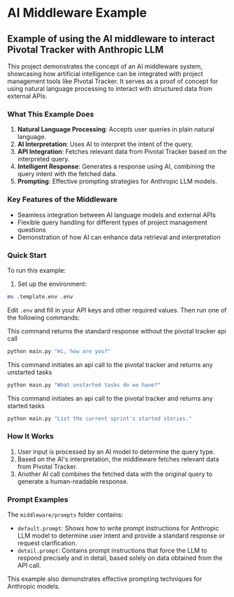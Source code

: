 # AI Middleware Example

## Example of using the AI middleware to interact Pivotal Tracker with Anthropic LLM
This project demonstrates the concept of an AI middleware system, showcasing how artificial intelligence can be integrated with project management tools like Pivotal Tracker. It serves as a proof of concept for using natural language processing to interact with structured data from external APIs.

### What This Example Does
1. **Natural Language Processing**: Accepts user queries in plain natural language.
2. **AI Interpretation**: Uses AI to interpret the intent of the query.
3. **API Integration**: Fetches relevant data from Pivotal Tracker based on the interpreted query.
4. **Intelligent Response**: Generates a response using AI, combining the query intent with the fetched data.
4. **Prompting**: Effective prompting strategies for Anthropic LLM models.

### Key Features of the Middleware
- Seamless integration between AI language models and external APIs
- Flexible query handling for different types of project management questions
- Demonstration of how AI can enhance data retrieval and interpretation

### Quick Start
To run this example:
1. Set up the environment:
```bash
mv .template.env .env
```
Edit `.env` and fill in your API keys and other required values. Then run one of the following commands:

This command returns the standard response without the pivotal tracker api call
```bash
python main.py "Hi, how are you?"
```
This command initiates an api call to the pivotal tracker and returns any unstarted tasks
```bash
python main.py "What unstarted tasks do we have?"
```
This command initiates an api call to the pivotal tracker and returns any started tasks
```bash
python main.py "List the current sprint's started stories."
```

### How It Works
1. User input is processed by an AI model to determine the query type.
2. Based on the AI's interpretation, the middleware fetches relevant data from Pivotal Tracker.
3. Another AI call combines the fetched data with the original query to generate a human-readable response.

### Prompt Examples
The `middleware/prompts` folder contains:
- `default.prompt`: Shows how to write prompt instructions for Anthropic LLM model to determine user intent and provide a standard response or request clarification.
- `detail.prompt`: Contains prompt instructions that force the LLM to respond precisely and in detail, based solely on data obtained from the API call.

This example also demonstrates effective prompting techniques for Anthropic models.
